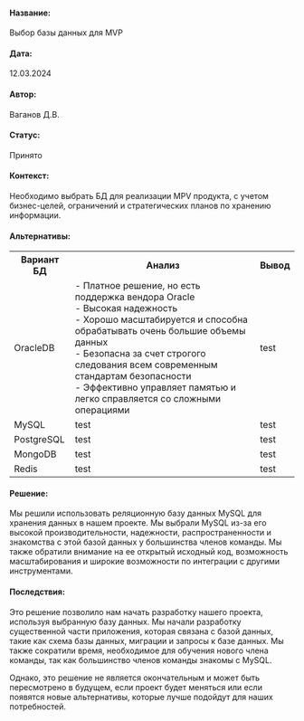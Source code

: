 #### Название: 
Выбор базы данных для MVP

#### Дата:
12.03.2024

#### Автор:
Ваганов Д.В.

#### Статус:
Принято

#### Контекст:
Необходимо выбрать БД для реализации MPV продукта, с учетом бизнес-целей, ограничений и стратегических планов по хранению информации. 

#### Альтернативы:

<table>
    <tr>
        <th>Вариант БД</th>
        <th>Анализ</th>
        <th>Вывод</th>
    </tr>
    <tr>
        <td>OracleDB</td>
        <td>- Платное решение, но есть поддержка вендора Oracle</br>
            - Высокая надежность</br>
            - Хорошо масштабируется и способна обрабатывать очень большие объемы данных</br>
            - Безопасна за счет строгого следования всем современным стандартам безопасности</br>
            - Эффективно управляет памятью и легко справляется со сложными операциями</br>
        </td>
        <td>test</td>
    </tr>
    <tr>
        <td>MySQL</td>
        <td>test</td>
        <td>test</td>
    </tr>
    <tr>
        <td>PostgreSQL</td>
        <td>test</td>
        <td>test</td>
    </tr>
    <tr>
        <td>MongoDB</td>
        <td>test</td>
        <td>test</td>
    </tr>
    <tr>
        <td>Redis</td>
        <td>test</td>
        <td>test</td>
    </tr>
</table>


#### Решение:

Мы решили использовать реляционную базу данных MySQL для хранения данных в нашем проекте. Мы выбрали MySQL из-за его высокой производительности, надежности, распространенности и знакомства с этой базой данных у большинства членов команды. Мы также обратили внимание на ее открытый исходный код, возможность масштабирования и широкие возможности по интеграции с другими инструментами.

#### Последствия:

Это решение позволило нам начать разработку нашего проекта, используя выбранную базу данных. Мы начали разработку существенной части приложения, которая связана с базой данных, такие как схема базы данных, миграции и запросы к базе данных. Мы также сократили время, необходимое для обучения нового члена команды, так как большинство членов команды знакомы с MySQL.

Однако, это решение не является окончательным и может быть пересмотрено в будущем, если проект будет меняться или если появятся новые альтернативы, которые лучше подойдут для наших потребностей.

